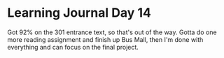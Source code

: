 # Learning Journal Day 14

Got 92% on the 301 entrance text, so that's out of the way. Gotta do one more reading assignment and finish up Bus Mall, then I'm done with everything and can focus on the final project.
